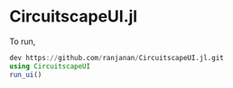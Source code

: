# CircuitscapeUI.jl

To run, 
```julia
dev https://github.com/ranjanan/CircuitscapeUI.jl.git
using CircuitscapeUI
run_ui()
```
